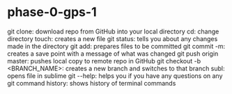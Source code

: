 # phase-0-gps-1

git clone: download repo from GitHub into your local directory
cd: change directory 
touch: creates a new file
git status: tells you about any changes made in the directory
git add: prepares files to be committed
git commit -m: creates a save point with a message of what was changed
git push origin master: pushes local copy to remote repo in GitHub
git checkout -b <BRANCH_NAME>: creates a new branch and switches to that branch
subl: opens file in sublime
git --help: helps you if you have any questions on any git command
history: shows history of terminal commands

